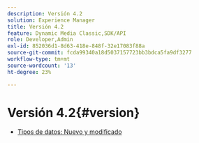 ```yaml
---
description: Versión 4.2
solution: Experience Manager
title: Versión 4.2
feature: Dynamic Media Classic,SDK/API
role: Developer,Admin
exl-id: 852036d1-8d63-418e-848f-32e17083f88a
source-git-commit: fcda99340a18d5037157723bb3bdca5fa9df3277
workflow-type: tm+mt
source-wordcount: '13'
ht-degree: 23%

---
```


# Versión 4.2{#version}

* [Tipos de datos: Nuevo y modificado](r-4-2-types.md)
